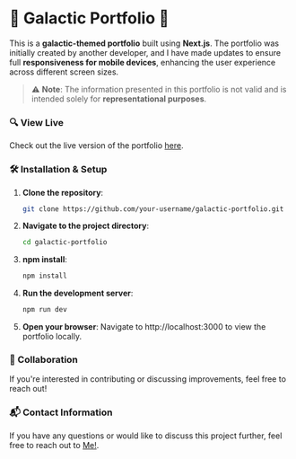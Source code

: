 # 🚀 Galactic Portfolio 🌌

This is a **galactic-themed portfolio** built using **Next.js**. The portfolio was initially created by another developer, and I have made updates to ensure full **responsiveness for mobile devices**, enhancing the user experience across different screen sizes.

> ⚠️ **Note**: The information presented in this portfolio is not valid and is intended solely for **representational purposes**.

### 🔍 View Live

Check out the live version of the portfolio [here](https://galactic-portfolio.vercel.app/).

### 🛠 Installation & Setup

1. **Clone the repository**:
   ```bash
   git clone https://github.com/your-username/galactic-portfolio.git

2. **Navigate to the project directory**:
   ```bash
   cd galactic-portfolio

3. **npm install**:
   ```bash
   npm install

4. **Run the development server**:
   ```bash
   npm run dev

5. **Open your browser**: Navigate to http://localhost:3000 to view the portfolio locally.

### 🤝 Collaboration

 If you're interested in contributing or discussing improvements, feel free to reach out!

### 📬 Contact Information

If you have any questions or would like to discuss this project further, feel free to reach out to [Me!](harshag3106@gmail.com).
   
